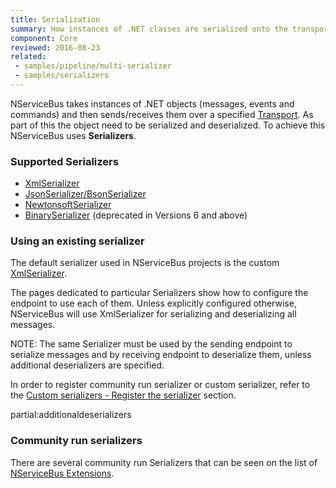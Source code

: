 ```yaml
---
title: Serialization
summary: How instances of .NET classes are serialized onto the transport.
component: Core
reviewed: 2016-08-23
related:
 - samples/pipeline/multi-serializer
 - samples/serializers
---
```


NServiceBus takes instances of .NET objects (messages, events and commands) and then sends/receives them over a specified [Transport](/nservicebus/transports/). As part of this the object need to be serialized and deserialized. To achieve this NServiceBus uses **Serializers**.


### Supported Serializers

 * [XmlSerializer](xml.md)
 * [JsonSerializer/BsonSerializer](json.md)
 * [NewtonsoftSerializer](newtonsoft.md)
 * [BinarySerializer](binary.md) (deprecated in Versions 6 and above)


### Using an existing serializer

The default serializer used in NServiceBus projects is the custom [XmlSerializer](xml.md).

The pages dedicated to particular Serializers show how to configure the endpoint to use each of them. Unless explicitly configured otherwise, NServiceBus will use XmlSerializer for serializing and deserializing all messages.

NOTE: The same Serializer must be used by the sending endpoint to serialize messages and by receiving endpoint to deserialize them, unless additional deserializers are specified.

In order to register community run serializer or custom serializer, refer to the [Custom serializers - Register the serializer](/nservicebus/serialization/custom-serializer.md#register-the-serializer) section.


partial:additionaldeserializers


### Community run serializers

There are several community run Serializers that can be seen on the list of [NServiceBus Extensions](/platform/extensions.md#serializers).
